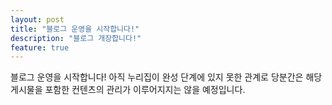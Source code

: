 ```yaml
---
layout: post
title: "블로그 운영을 시작합니다!"
description: "블로그 개장합니다!"
feature: true
---
```


블로그 운영을 시작합니다! 아직 누리집이 완성 단계에 있지 못한 관계로 당분간은
해당 게시물을 포함한 컨텐츠의 관리가 이루어지지는 않을 예정입니다.
